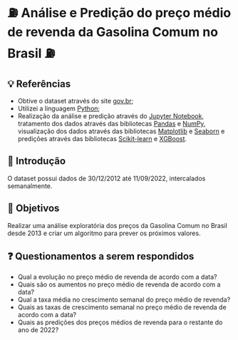 # :fuelpump: Análise e Predição do preço médio de revenda da Gasolina Comum no Brasil :fuelpump:

## :bulb: Referências
- Obtive o dataset através do site [gov.br](https://www.gov.br/anp/pt-br/assuntos/precos-e-defesa-da-concorrencia/precos/precos-revenda-e-de-distribuicao-combustiveis/serie-historica-do-levantamento-de-precos);
- Utilizei a linguagem [Python](https://docs.python.org/3/);
- Realização da análise e predição através do [Jupyter Notebook](https://docs.jupyter.org/en/latest/), tratamento dos dados através das bibliotecas [Pandas](https://pandas.pydata.org/docs/index.html) e [NumPy](https://numpy.org/doc/), visualização dos dados através das bibliotecas [Matplotlib](https://matplotlib.org/stable/index.html) e [Seaborn](https://seaborn.pydata.org/) e predições através das bibliotecas [Scikit-learn](https://scikit-learn.org/stable/) e [XGBoost](https://xgboost.readthedocs.io/en/stable/python/index.html).

## :pushpin: Introdução
O dataset possui dados de 30/12/2012 até 11/09/2022, intercalados semanalmente.

## :checkered_flag: Objetivos
Realizar uma análise exploratória dos preços da Gasolina Comum no Brasil desde 2013 e criar um algoritmo para prever os próximos valores.

## :question: Questionamentos a serem respondidos
- Qual a evolução no preço médio de revenda de acordo com a data?
- Quais são os aumentos no preço médio de revenda de acordo com a data?
- Qual a taxa média no crescimento semanal do preço médio de revenda?
- Quais as taxas de crescimento semanal no preço médio de revenda de acordo com a data?
- Quais as predições dos preços médios de revenda para o restante do ano de 2022?
